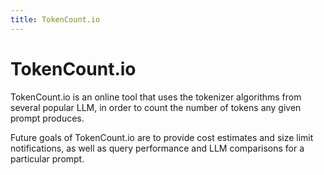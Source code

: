 ```yaml
---
title: TokenCount.io
---
```

# TokenCount.io

TokenCount.io is an online tool that uses the tokenizer algorithms from several popular LLM, in order to count the number of tokens any given prompt produces.

Future goals of TokenCount.io are to provide cost estimates and size limit notifications, as well as query performance and LLM comparisons for a particular prompt.